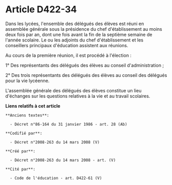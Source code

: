 # Article D422-34

Dans les lycées, l'ensemble des délégués des élèves est réuni en assemblée générale sous la présidence du chef
d'établissement au moins deux fois par an, dont une fois avant la fin de la septième semaine de l'année scolaire. Le ou les
adjoints du chef d'établissement et les conseillers principaux d'éducation assistent aux réunions.

Au cours de la première réunion, il est procédé à l'élection :

1° Des représentants des délégués des élèves au conseil d'administration ;

2° Des trois représentants des délégués des élèves au conseil des délégués pour la vie lycéenne.

L'assemblée générale des délégués des élèves constitue un lieu d'échanges sur les questions relatives à la vie et au travail
scolaires.

**Liens relatifs à cet article**

	**Anciens textes**:

	  - Décret n°86-164 du 31 janvier 1986 - art. 28 (Ab)

	**Codifié par**:

	  - Décret n°2008-263 du 14 mars 2008 (V)

	**Créé par**:

	  - Décret n°2008-263 du 14 mars 2008 - art. (V)

	**Cité par**:

	  - Code de l'éducation - art. D422-61 (V)

